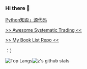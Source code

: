 ### Hi there 👋

[Python知否」源代码](https://github.com/wangzhe3224/Python-zhifou)

[>> Awesome Systematic Trading <<](https://github.com/wangzhe3224/awesome-systematic-trading)

[>> My Book List Repo <<](https://github.com/wangzhe3224/books)

：）

![Top Langs](https://github-readme-stats.vercel.app/api/top-langs/?username=wangzhe3224&hide=Jupyter%20Notebook,C++,Fortran,HTML,JavaScript,Cpp,Stylus，Groff,groff,assembly,Stylus,makefile&langs_count=5)![z's github stats](https://github-readme-stats.vercel.app/api?username=wangzhe3224&count_private=true&show_icons=true)
